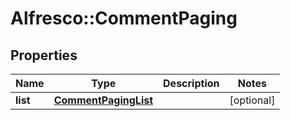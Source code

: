 # Alfresco::CommentPaging

## Properties
Name | Type | Description | Notes
------------ | ------------- | ------------- | -------------
**list** | [**CommentPagingList**](CommentPagingList.md) |  | [optional] 


